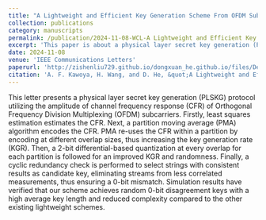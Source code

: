 ```yaml
---
title: "A Lightweight and Efficient Key Generation Scheme From OFDM Subcarriers’ Channel Responses"
collection: publications
category: manuscripts
permalink: /publication/2024-11-08-WCL-A Lightweight and Efficient Key Generation Scheme From OFDM Subcarriers’ Channel Responses-number-18
excerpt: 'This paper is about a physical layer secret key generation (PLSKG) protocol utilizing the amplitude of channel frequency response (CFR) of Orthogonal Frequency Division Multiplexing (OFDM) subcarriers.'
date: 2024-11-08
venue: 'IEEE Communications Letters'
paperurl: 'http://zishenliu729.github.io/dongxuan_he.github.io/files/Design_of_Precoded_Waveform_With_Low_PAPR_for_High_Mobility_Communication_Systems.pdf'
citation: 'A. F. Kawoya, H. Wang, and D. He, &quot;A Lightweight and Efficient Key Generation Scheme From OFDM Subcarriers’ Channel Responses,&quot; <i>IEEE Wireless Commun. Lett.</i>, vol. 13, no. 11, pp. 3177–3181, Nov. 2024.'
---
```


This letter presents a physical layer secret key generation (PLSKG) protocol utilizing the amplitude of channel frequency response (CFR) of Orthogonal Frequency Division Multiplexing (OFDM) subcarriers. Firstly, least squares estimation estimates the CFR. Next, a partition moving average (PMA) algorithm encodes the CFR. PMA re-uses the CFR within a partition by encoding at different overlap sizes, thus increasing the key generation rate (KGR). Then, a 2-bit differential-based quantization at every overlap for each partition is followed for an improved KGR and randomness. Finally, a cyclic redundancy check is performed to select strings with consistent results as candidate key, eliminating streams from less correlated measurements, thus ensuring a 0-bit mismatch. Simulation results have verified that our scheme achieves random 0-bit disagreement keys with a high average key length and reduced complexity compared to the other existing lightweight schemes.